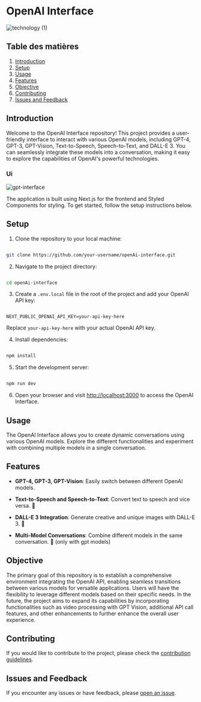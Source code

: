 #  OpenAI Interface

![technology (1)](https://github.com/Cryserrrrr/openAi-interface/assets/66973532/c5a3479a-c1a3-482a-b866-5ba891cc7d8f)

 ## Table des matières
1. [Introduction](#introduction)
2. [Setup](#setup)
3. [Usage](#usage)
4. [Features](#features)
5. [Objective](#Objective)
6. [Contributing](#contributing)
7. [Issues and Feedback](#issues)

##  Introduction<a id="introduction"></a>

Welcome to the OpenAI Interface repository! This project provides a user-friendly interface to interact with various OpenAI models, including GPT-4, GPT-3, GPT-Vision, Text-to-Speech, Speech-to-Text, and DALL-E 3. You can seamlessly integrate these models into a conversation, making it easy to explore the capabilities of OpenAI's powerful technologies.

### Ui
![gpt-interface](https://github.com/Cryserrrrr/openAi-interface/assets/66973532/f83d8ed7-e9e8-46c1-b630-c00999ba3bbb)

The application is built using Next.js for the frontend and Styled Components for styling. To get started, follow the setup instructions below.

##  Setup<a id="setup"></a>

1. Clone the repository to your local machine:

```bash

git clone https://github.com/your-username/openAi-interface.git

```

2. Navigate to the project directory:

```bash

cd openAi-interface

```

3. Create a `.env.local` file in the root of the project and add your OpenAI API key:

```env

NEXT_PUBLIC_OPENAI_API_KEY=your-api-key-here

```

Replace `your-api-key-here` with your actual OpenAI API key.

4. Install dependencies:

```bash

npm install

```

5. Start the development server:

```bash

npm run dev

```  

6. Open your browser and visit [http://localhost:3000](http://localhost:3000) to access the OpenAI Interface.

##  Usage<a id="usage"></a>

The OpenAI Interface allows you to create dynamic conversations using various OpenAI models. Explore the different functionalities and experiment with combining multiple models in a single conversation.

##  Features<a id="features"></a>

- **GPT-4, GPT-3, GPT-Vision**: Easily switch between different OpenAI models.

- **Text-to-Speech and Speech-to-Text**: Convert text to speech and vice versa. 🚧

- **DALL-E 3 Integration**: Generate creative and unique images with DALL-E 3. 🚧

- **Multi-Model Conversations**: Combine different models in the same conversation. 🚧 (only with gpt models)

## Objective<a id="objective"></a>

The primary goal of this repository is to establish a comprehensive environment integrating the OpenAI API, enabling seamless transitions between various models for versatile applications. Users will have the flexibility to leverage different models based on their specific needs. In the future, the project aims to expand its capabilities by incorporating functionalities such as video processing with GPT Vision, additional API call features, and other enhancements to further enhance the overall user experience.

##  Contributing<a id="contributing"></a>

If you would like to contribute to the project, please check the [contribution guidelines](CONTRIBUTING.md).

##  Issues and Feedback<a id="issues"></a>

If you encounter any issues or have feedback, please [open an issue](https://github.com/Cryserrrrr/openAi-interface/issues).

